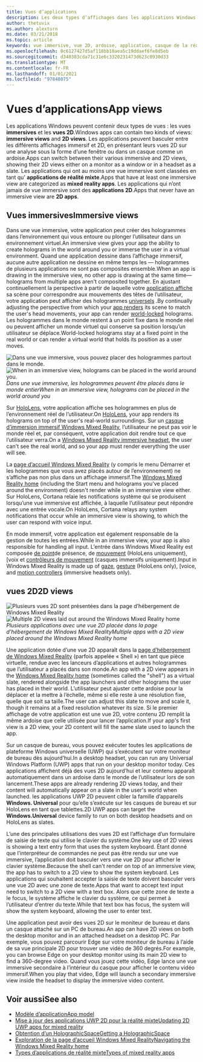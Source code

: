 ```yaml
---
title: Vues d’applications
description: Les deux types d’affichages dans les applications Windows Mixed Reality sont des vues immersives et des vues 2D.
author: thetuvix
ms.author: alexturn
ms.date: 03/21/2018
ms.topic: article
keywords: vue immersive, vue 2D, ardoise, application, casque de la réalité mixte, casque de réalité mixte, casque de réalité virtuelle, HoloLens, MRTK, boîte à outils de réalité mixte
ms.openlocfilehash: 0c6127427d5af118bb18aea5c19ddaef6fe8d5eb
ms.sourcegitcommit: d340303cda71c31e6c3320231473d623c0930d33
ms.translationtype: MT
ms.contentlocale: fr-FR
ms.lasthandoff: 01/01/2021
ms.locfileid: "97848075"
---
```

# <a name="app-views"></a><span data-ttu-id="21249-104">Vues d’applications</span><span class="sxs-lookup"><span data-stu-id="21249-104">App views</span></span>

<span data-ttu-id="21249-105">Les applications Windows peuvent contenir deux types de vues : les vues **immersives** et les **vues 2D**.</span><span class="sxs-lookup"><span data-stu-id="21249-105">Windows apps can contain two kinds of views: **immersive views** and **2D views**.</span></span> <span data-ttu-id="21249-106">Les applications peuvent basculer entre les différents affichages immersif et 2D, en présentant leurs vues 2D sur une analyse sous la forme d’une fenêtre ou dans un casque comme un ardoise.</span><span class="sxs-lookup"><span data-stu-id="21249-106">Apps can switch between their various immersive and 2D views, showing their 2D views either on a monitor as a window or in a headset as a slate.</span></span> <span data-ttu-id="21249-107">Les applications qui ont au moins une vue immersive sont classées en tant qu' **applications de réalité mixte**.</span><span class="sxs-lookup"><span data-stu-id="21249-107">Apps that have at least one immersive view are categorized as **mixed reality apps**.</span></span> <span data-ttu-id="21249-108">Les applications qui n’ont jamais de vue immersive sont des **applications 2D**.</span><span class="sxs-lookup"><span data-stu-id="21249-108">Apps that never have an immersive view are **2D apps**.</span></span>

## <a name="immersive-views"></a><span data-ttu-id="21249-109">Vues immersives</span><span class="sxs-lookup"><span data-stu-id="21249-109">Immersive views</span></span>

<span data-ttu-id="21249-110">Dans une vue immersive, votre application peut créer des hologrammes dans l’environnement qui vous entoure ou plonger l’utilisateur dans un environnement virtuel.</span><span class="sxs-lookup"><span data-stu-id="21249-110">An immersive view gives your app the ability to create holograms in the world around you or immerse the user in a virtual environment.</span></span> <span data-ttu-id="21249-111">Quand une application dessine dans l’affichage immersif, aucune autre application ne dessine en même temps les &mdash; hologrammes de plusieurs applications ne sont pas composites ensemble.</span><span class="sxs-lookup"><span data-stu-id="21249-111">When an app is drawing in the immersive view, no other app is drawing at the same time&mdash;holograms from multiple apps aren't composited together.</span></span> <span data-ttu-id="21249-112">En ajustant continuellement la perspective à partir de laquelle votre [application affiche](../develop/platform-capabilities-and-apis/rendering.md) sa scène pour correspondre aux mouvements des têtes de l’utilisateur, votre application peut afficher des hologrammes [universels](coordinate-systems.md) .</span><span class="sxs-lookup"><span data-stu-id="21249-112">By continually adjusting the perspective from which your [app renders](../develop/platform-capabilities-and-apis/rendering.md) its scene to match the user's head movements, your app can render [world-locked](coordinate-systems.md) holograms.</span></span> <span data-ttu-id="21249-113">Les hologrammes dans le monde restent à un point fixe dans le monde réel ou peuvent afficher un monde virtuel qui conserve sa position lorsqu’un utilisateur se déplace.</span><span class="sxs-lookup"><span data-stu-id="21249-113">World-locked holograms stay at a fixed point in the real world or can render a virtual world that holds its position as a user moves.</span></span>

<span data-ttu-id="21249-114">![Dans une vue immersive, vous pouvez placer des hologrammes partout dans le monde.](images/designoverview-940px.jpg)</span><span class="sxs-lookup"><span data-stu-id="21249-114">![When in an immersive view, holograms can be placed in the world around you.](images/designoverview-940px.jpg)</span></span><br>
<span data-ttu-id="21249-115">*Dans une vue immersive, les hologrammes peuvent être placés dans le monde entier*</span><span class="sxs-lookup"><span data-stu-id="21249-115">*When in an immersive view, holograms can be placed in the world around you*</span></span>

<span data-ttu-id="21249-116">Sur [HoloLens](https://docs.microsoft.com/hololens/hololens1-hardware), votre application affiche ses hologrammes en plus de l’environnement réel de l’utilisateur.</span><span class="sxs-lookup"><span data-stu-id="21249-116">On [HoloLens](https://docs.microsoft.com/hololens/hololens1-hardware), your app renders its holograms on top of the user's real-world surroundings.</span></span> <span data-ttu-id="21249-117">Sur un [casque d’immersion immersif Windows Mixed Reality](../discover/immersive-headset-hardware-details.md), l’utilisateur ne peut pas voir le monde réel et, par conséquent, votre application doit rendre tout ce que l’utilisateur verra.</span><span class="sxs-lookup"><span data-stu-id="21249-117">On a [Windows Mixed Reality immersive headset](../discover/immersive-headset-hardware-details.md), the user can't see the real world, and so your app must render everything the user will see.</span></span>

<span data-ttu-id="21249-118">La [page d’accueil Windows Mixed Reality](../discover/navigating-the-windows-mixed-reality-home.md) (y compris le menu Démarrer et les hologrammes que vous avez placés autour de l’environnement) ne s’affiche pas non plus dans un affichage immersif.</span><span class="sxs-lookup"><span data-stu-id="21249-118">The [Windows Mixed Reality home](../discover/navigating-the-windows-mixed-reality-home.md) (including the Start menu and holograms you've placed around the environment) doesn't render while in an immersive view either.</span></span> <span data-ttu-id="21249-119">Sur HoloLens, Cortana relaie les notifications système qui se produisent lorsqu’une vue immersive est affichée, à laquelle l’utilisateur peut répondre avec une entrée vocale.</span><span class="sxs-lookup"><span data-stu-id="21249-119">On HoloLens, Cortana relays any system notifications that occur while an immersive view is showing, to which the user can respond with voice input.</span></span>

<span data-ttu-id="21249-120">En mode immersif, votre application est également responsable de la gestion de toutes les entrées.</span><span class="sxs-lookup"><span data-stu-id="21249-120">While in an immersive view, your app is also responsible for handling all input.</span></span> <span data-ttu-id="21249-121">L’entrée dans Windows Mixed Reality est composée [de point](gaze-and-commit.md)de présence, de [mouvement](gaze-and-commit.md#composite-gestures) (HoloLens uniquement), [voix et [contrôleurs de mouvement](motion-controllers.md) (casques immersifs uniquement).</span><span class="sxs-lookup"><span data-stu-id="21249-121">Input in Windows Mixed Reality is made up of [gaze](gaze-and-commit.md), [gesture](gaze-and-commit.md#composite-gestures) (HoloLens only), [voice, and [motion controllers](motion-controllers.md) (immersive headsets only).</span></span>

## <a name="2d-views"></a><span data-ttu-id="21249-122">vues 2D</span><span class="sxs-lookup"><span data-stu-id="21249-122">2D views</span></span>

<span data-ttu-id="21249-123">![Plusieurs vues 2D sont présentées dans la page d’hébergement de Windows Mixed Reality](images/teleportation-940px.png)</span><span class="sxs-lookup"><span data-stu-id="21249-123">![Multiple 2D views laid out around the Windows Mixed Reality home](images/teleportation-940px.png)</span></span><br>
<span data-ttu-id="21249-124">*Plusieurs applications avec une vue 2D placée dans la page d’hébergement de Windows Mixed Reality*</span><span class="sxs-lookup"><span data-stu-id="21249-124">*Multiple apps with a 2D view placed around the Windows Mixed Reality home*</span></span>

<span data-ttu-id="21249-125">Une application dotée d’une vue 2D apparaît dans la [page d’hébergement de Windows Mixed Reality](../discover/navigating-the-windows-mixed-reality-home.md) (parfois appelée « Shell ») en tant que pièce virtuelle, rendue avec les lanceurs d’applications et autres hologrammes que l’utilisateur a placés dans son monde.</span><span class="sxs-lookup"><span data-stu-id="21249-125">An app with a 2D view appears in the [Windows Mixed Reality home](../discover/navigating-the-windows-mixed-reality-home.md) (sometimes called the "shell") as a virtual slate, rendered alongside the app launchers and other holograms the user has placed in their world.</span></span> <span data-ttu-id="21249-126">L’utilisateur peut ajuster cette ardoise pour la déplacer et la mettre à l’échelle, même si elle reste à une résolution fixe, quelle que soit sa taille.</span><span class="sxs-lookup"><span data-stu-id="21249-126">The user can adjust this slate to move and scale it, though it remains at a fixed resolution whatever its size.</span></span> <span data-ttu-id="21249-127">Si le premier affichage de votre application est une vue 2D, votre contenu 2D remplit la même ardoise que celle utilisée pour lancer l’application.</span><span class="sxs-lookup"><span data-stu-id="21249-127">If your app's first view is a 2D view, your 2D content will fill the same slate used to launch the app.</span></span>

<span data-ttu-id="21249-128">Sur un casque de bureau, vous pouvez exécuter toutes les applications de plateforme Windows universelle (UWP) qui s’exécutent sur votre moniteur de bureau dès aujourd’hui.</span><span class="sxs-lookup"><span data-stu-id="21249-128">In a desktop headset, you can run any Universal Windows Platform (UWP) apps that run on your desktop monitor today.</span></span> <span data-ttu-id="21249-129">Ces applications affichent déjà des vues 2D aujourd’hui et leur contenu apparaît automatiquement dans un ardoise dans le monde de l’utilisateur lors de son lancement.</span><span class="sxs-lookup"><span data-stu-id="21249-129">These apps are already rendering 2D views today, and their content will automatically appear on a slate in the user's world when launched.</span></span> <span data-ttu-id="21249-130">les applications UWP 2D peuvent cibler la famille d’appareils **Windows. Universal** pour qu’elle s’exécute sur les casques de bureau et sur HoloLens en tant que tablettes.</span><span class="sxs-lookup"><span data-stu-id="21249-130">2D UWP apps can target the **Windows.Universal** device family to run on both desktop headsets and on HoloLens as slates.</span></span>

<span data-ttu-id="21249-131">L’une des principales utilisations des vues 2D est l’affichage d’un formulaire de saisie de texte qui utilise le clavier du système.</span><span class="sxs-lookup"><span data-stu-id="21249-131">One key use of 2D views is showing a text entry form that uses the system keyboard.</span></span> <span data-ttu-id="21249-132">Étant donné que l’interpréteur de commandes ne peut pas être rendu sur une vue immersive, l’application doit basculer vers une vue 2D pour afficher le clavier système.</span><span class="sxs-lookup"><span data-stu-id="21249-132">Because the shell can't render on top of an immersive view, the app has to switch to a 2D view to show the system keyboard.</span></span> <span data-ttu-id="21249-133">Les applications qui souhaitent accepter la saisie de texte doivent basculer vers une vue 2D avec une zone de texte.</span><span class="sxs-lookup"><span data-stu-id="21249-133">Apps that want to accept text input need to switch to a 2D view with a text box.</span></span> <span data-ttu-id="21249-134">Alors que cette zone de texte a le focus, le système affiche le clavier du système, ce qui permet à l’utilisateur d’entrer du texte.</span><span class="sxs-lookup"><span data-stu-id="21249-134">While that text box has focus, the system will show the system keyboard, allowing the user to enter text.</span></span>

<span data-ttu-id="21249-135">Une application peut avoir des vues 2D sur le moniteur de bureau et dans un casque attaché sur un PC de bureau.</span><span class="sxs-lookup"><span data-stu-id="21249-135">An app can have 2D views on both the desktop monitor and in an attached headset on a desktop PC.</span></span> <span data-ttu-id="21249-136">Par exemple, vous pouvez parcourir Edge sur votre moniteur de bureau à l’aide de sa vue principale 2D pour trouver une vidéo de 360 degrés.</span><span class="sxs-lookup"><span data-stu-id="21249-136">For example, you can browse Edge on your desktop monitor using its main 2D view to find a 360-degree video.</span></span> <span data-ttu-id="21249-137">Quand vous jouez cette vidéo, Edge lance une vue immersive secondaire à l’intérieur du casque pour afficher le contenu vidéo immersif.</span><span class="sxs-lookup"><span data-stu-id="21249-137">When you play that video, Edge will launch a secondary immersive view inside the headset to display the immersive video content.</span></span>

## <a name="see-also"></a><span data-ttu-id="21249-138">Voir aussi</span><span class="sxs-lookup"><span data-stu-id="21249-138">See also</span></span>

* [<span data-ttu-id="21249-139">Modèle d’application</span><span class="sxs-lookup"><span data-stu-id="21249-139">App model</span></span>](app-model.md)
* [<span data-ttu-id="21249-140">Mise à jour des applications UWP 2D pour la réalité mixte</span><span class="sxs-lookup"><span data-stu-id="21249-140">Updating 2D UWP apps for mixed reality</span></span>](../develop/porting-apps/building-2d-apps.md)
* [<span data-ttu-id="21249-141">Obtention d’un HolographicSpace</span><span class="sxs-lookup"><span data-stu-id="21249-141">Getting a HolographicSpace</span></span>](../develop/native/getting-a-holographicspace.md)
* [<span data-ttu-id="21249-142">Exploration de la page d’accueil Windows Mixed Reality</span><span class="sxs-lookup"><span data-stu-id="21249-142">Navigating the Windows Mixed Reality home</span></span>](../discover/navigating-the-windows-mixed-reality-home.md)
* [<span data-ttu-id="21249-143">Types d’applications de réalité mixte</span><span class="sxs-lookup"><span data-stu-id="21249-143">Types of mixed reality apps</span></span>](types-of-mixed-reality-apps.md)
